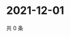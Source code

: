 # 2021-12-01

共 0 条

<!-- BEGIN WEIBO -->
<!-- 最后更新时间 Wed Dec 01 2021 13:02:57 GMT+0800 (China Standard Time) -->

<!-- END WEIBO -->
